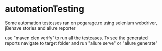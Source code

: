 # automationTesting
Some automation testcases ran on pcgarage.ro using selenium webdriver, jBehave stories and allure reporter

use "maven clen verify" to run all the testcases. To see the generated reports navigate to target folder and run "allure serve" or "allure generate"
